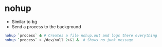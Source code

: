 # nohup

- Similar to bg
- Send a process to the background

```bash
nohup `process` & # Creates a file nohup.out and logs there everything
nohup `process` > /dev/null 2>&1 &  # Shows no junk message
```
